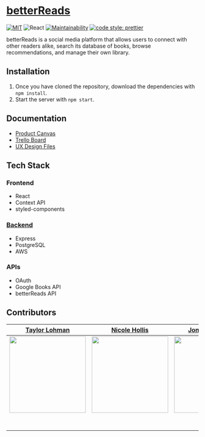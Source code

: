 # [betterReads](https://github.com/Lambda-School-Labs/betterreads-frontend)
[![MIT](https://img.shields.io/packagist/l/doctrine/orm.svg)](./license)
![React](https://img.shields.io/badge/react-v16.7.0--alpha.2-blue.svg)
[![Maintainability](https://api.codeclimate.com/v1/badges/a99a88d28ad37a79dbf6/maintainability)](https://codeclimate.com/github/codeclimate/codeclimate/maintainability)
[![code style: prettier](https://img.shields.io/badge/code_style-prettier-ff69b4.svg?style=flat)](https://github.com/prettier/prettier)

betterReads is a social media platform that allows users to connect with other readers alike, search its database of books, browse recommendations, and manage their own library.
## Installation
1. Once you have cloned the repository, download the dependencies with `npm install`.
2. Start the server with `npm start`.
## Documentation
- [Product Canvas](https://www.notion.so/Better-Reads-66b5ba5a4c7e4036ab786e10b8c2de4d)
- [Trello Board](https://trello.com)
- [UX Design Files](https://figma.com)
## Tech Stack
### Frontend
- React
- Context API
- styled-components
### [Backend](https://github.com/Lambda-School-Labs/betterreads-backend)
- Express
- PostgreSQL
- AWS
### APIs
- OAuth
- Google Books API
- betterReads API
## Contributors
|                                     [Taylor Lohman](https://github.com/tclohm)                                      |                                      [Nicole Hollis](http://www.github.com/beautytechy)                                      |                                    [Jonah Aitchison](https://github.com/MarFan)                                     |                                     [Michael Levick](https://github.com/mdlevick)                                      |                                     [Miguel Nicolas](https://github.com/miugel)                                      |                                     [Aasa Christian](https://github.com/AasaChristian)                                      |
| :-----------------------------------------------------------------------------------------------------------------: | :--------------------------------------------------------------------------------------------------------------------------: | :-----------------------------------------------------------------------------------------------------------------: | :--------------------------------------------------------------------------------------------------------------------: | :------------------------------------------------------------------------------------------------------------------: | :-------------------------------------------------------------------------------------------------------------------------: |
| [<img src="https://avatars3.githubusercontent.com/u/2380963?s=460&v=4" width = "200" />](https://github.com/tclohm) | [<img src="https://avatars3.githubusercontent.com/u/33879592?s=460&v=4" width = "200" />](http://www.github.com/beautytechy) | [<img src="https://avatars0.githubusercontent.com/u/1047305?s=460&v=4" width = "200" />](https://github.com/MarFan) | [<img src="https://avatars1.githubusercontent.com/u/49565144?s=460&v=4" width = "200" />](https://github.com/mdlevick) | [<img src="https://avatars0.githubusercontent.com/u/32444146?s=460&v=4" width = "200" />](https://github.com/miugel) | [<img src="https://avatars3.githubusercontent.com/u/54903068?s=460&v=4" width = "200" />](https://github.com/AasaChristian) |
|                 [<img src="https://github.com/favicon.ico" width="15"> ](https://github.com/tclohm)                 |                 [<img src="https://github.com/favicon.ico" width="15"> ](http://www.github.com/beautytechy)                  |                 [<img src="https://github.com/favicon.ico" width="15"> ](https://github.com/MarFan)                 |                 [<img src="https://github.com/favicon.ico" width="15"> ](https://github.com/mdlevick)                  |                 [<img src="https://github.com/favicon.ico" width="15"> ](https://github.com/miugel)                  |                 [<img src="https://github.com/favicon.ico" width="15"> ](https://github.com/AasaChristian)                  |
|    [ <img src="https://static.licdn.com/sc/h/al2o9zrvru7aqj8e1x2rzsrca" width="15"> ](https://www.linkedin.com/)    |        [ <img src="https://static.licdn.com/sc/h/al2o9zrvru7aqj8e1x2rzsrca" width="15"> ](https://www.linkedin.com/in/beautytechy/)         |    [ <img src="https://static.licdn.com/sc/h/al2o9zrvru7aqj8e1x2rzsrca" width="15"> ](https://www.linkedin.com/in/jonah-aitchison/)    |     [ <img src="https://static.licdn.com/sc/h/al2o9zrvru7aqj8e1x2rzsrca" width="15"> ](https://www.linkedin.com/in/michael-david-levick-jr-81b4a0115/)      |    [ <img src="https://static.licdn.com/sc/h/al2o9zrvru7aqj8e1x2rzsrca" width="15"> ](https://www.linkedin.com/)     |        [ <img src="https://static.licdn.com/sc/h/al2o9zrvru7aqj8e1x2rzsrca" width="15"> ](https://www.linkedin.com/)        |